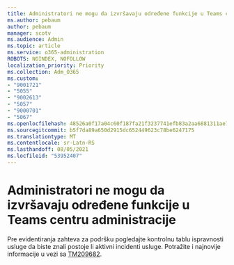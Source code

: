 ```yaml
---
title: Administratori ne mogu da izvršavaju određene funkcije u Teams centru administracije
ms.author: pebaum
author: pebaum
manager: scotv
ms.audience: Admin
ms.topic: article
ms.service: o365-administration
ROBOTS: NOINDEX, NOFOLLOW
localization_priority: Priority
ms.collection: Adm_O365
ms.custom:
- "9001721"
- "5055"
- "9002613"
- "5057"
- "9000701"
- "5067"
ms.openlocfilehash: 48526a0f17a04c60f187fa21f3237741efb83a2aa6881311ae741237bed4d794
ms.sourcegitcommit: b5f7da89a650d2915dc652449623c78be6247175
ms.translationtype: MT
ms.contentlocale: sr-Latn-RS
ms.lasthandoff: 08/05/2021
ms.locfileid: "53952407"
---
```

# <a name="admins-unable-to-perform-certain-functions-in-the-teams-admin-center"></a>Administratori ne mogu da izvršavaju određene funkcije u Teams centru administracije

Pre evidentiranja zahteva za podršku pogledajte kontrolnu tablu ispravnosti usluge da biste znali postoje li aktivni incidenti usluge. Potražite i najnovije informacije u vezi sa [TM209682](https://admin.microsoft.com/AdminPortal/Home/#/servicehealth?eventid=TM209682).
